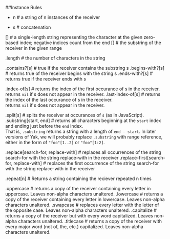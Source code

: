 ##Instance Rules

* n # a string of n instances of the receiver
+ s # concatenation

[<number>] # a single-length string representing the character at the given zero-based index; negative indices count from the end
[<range>] # the substring of the receiver in the given range

.length # the number of characters in the string

.contains?[s] # true if the receiver contains the substring s
.begins-with?[s] # returns true of the receiver begins with the string s
.ends-with?[s] # returns true if the receiver ends with s

.index-of[s] # returns the index of the first occurance of s in the receiver.<br>returns <code>nil</code> if s does not appear in the receiver.
.last-index-of[s] # returns the index of the last occurance of s in the receiver.<br>returns <code>nil</code> if s does not appear in the receiver.

.split[s] # splits the receiver at occurances of <code>s</code> (as in JavaScript).
.substring[start, end] # returns all characters beginning at the <code>start</code> index and ending just before the <code>end</code> index.<br>That is, <code>.substring</code> returns a string with a length of <code>end - start</code>. In later versions of Yak, we will probably replace <code>.substring</code> with range reference, either in the form of <code>"foo"[1..2]</code> or <code>"foo"[1:2]</code>.

.replace[search-for, replace-with] # replaces all occurrences of the string search-for with the string replace-with in the receiver
.replace-first[search-for, replace-with] # replaces the first occurrence of the string search-for with the string replace-with in the receiver

.repeat[n] # Returns a string containing the reciever repeated n times

.uppercase # returns a copy of the receiver containing every letter in uppercase. Leaves non-alpha characters unaltered.
.lowercase # returns a copy of the receiver containing every letter in lowercase. Leaves non-alpha characters unaltered.
.swapcase # replaces every letter with the letter of the opposite case. Leaves non-alpha characters unaltered.
.capitalize # returns a copy of the receiver but with every word capitalized. Leaves non-alpha characters unaltered.
.titlecase # returns a copy of the receiver with every major word (not of, the, etc.) capitalized. Leaves non-alpha characters unaltered.
